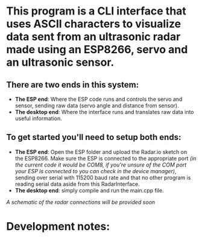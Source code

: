 # This program is a CLI interface that uses ASCII characters to visualize data sent from an ultrasonic radar made using an ESP8266, servo and an ultrasonic sensor.

## There are two ends in this system: 

- **The ESP end**: Where the ESP code runs and controls the servo and sensor, sending raw data (servo angle and distance from sensor).
- **The desktop end**: Where the interface runs and translates raw data into useful information.

## To get started you'll need to setup both ends:

- **The ESP end**: Open the ESP folder and upload the Radar.io sketch on the ESP8266. Make sure the ESP is connected to the appropriate port *(in the current code it would be COM8, if you're unsure of the COM port your ESP is connected to you can check in the device manager)*, sending over serial with 115200 baud rate and that no other program is reading serial data aside from this RadarInterface.
- **The desktop end**: simply compile and run the main.cpp file.

*A schematic of the radar connections will be provided soon*

# Development notes:
